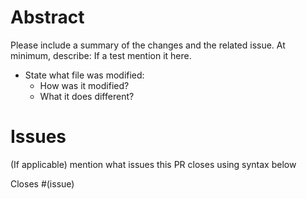 
# Abstract

Please include a summary of the changes and the related issue. At minimum, describe:
If a test mention it here.

- State what file was modified:
    - How was it modified?
    - What it does different?

# Issues

(If applicable) mention what issues this PR closes using syntax below

Closes #(issue)

